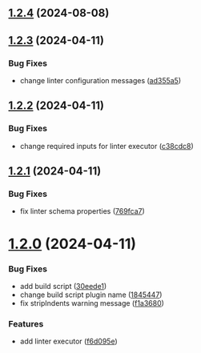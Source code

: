 ## [1.2.4](https://github.com/GitOpsLovers/nx-biome/compare/v1.2.3...v1.2.4) (2024-08-08)



## [1.2.3](https://github.com/GitOpsLovers/nx-biome/compare/v1.2.2...v1.2.3) (2024-04-11)


### Bug Fixes

* change linter configuration messages ([ad355a5](https://github.com/GitOpsLovers/nx-biome/commit/ad355a5a81089c9a5c9e88bf514ed8429956c110))



## [1.2.2](https://github.com/GitOpsLovers/nx-biome/compare/v1.2.1...v1.2.2) (2024-04-11)


### Bug Fixes

* change required inputs for linter executor ([c38cdc8](https://github.com/GitOpsLovers/nx-biome/commit/c38cdc86616f011096599a9818ffa2188ad1d624))



## [1.2.1](https://github.com/GitOpsLovers/nx-biome/compare/v1.2.0...v1.2.1) (2024-04-11)


### Bug Fixes

* fix linter schema properties ([769fca7](https://github.com/GitOpsLovers/nx-biome/commit/769fca794dcc9b22554ba70909ea967609941a48))



# [1.2.0](https://github.com/GitOpsLovers/nx-biome/compare/v1.1.0...v1.2.0) (2024-04-11)


### Bug Fixes

* add build script ([30eede1](https://github.com/GitOpsLovers/nx-biome/commit/30eede190510efde304e509c49d17bac00a0707c))
* change build script plugin name ([1845447](https://github.com/GitOpsLovers/nx-biome/commit/1845447c62c3c30f321eb37737199006349f3b2e))
* fix stripIndents warning message ([f1a3680](https://github.com/GitOpsLovers/nx-biome/commit/f1a3680672395d31679fac56754a93ddf40e243f))


### Features

* add linter executor ([f6d095e](https://github.com/GitOpsLovers/nx-biome/commit/f6d095ed633246d0bfa8d36068ca05c8e4687197))



